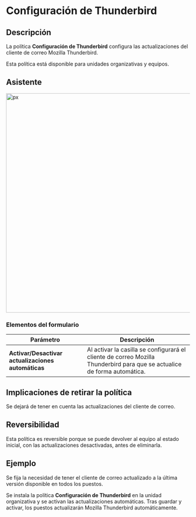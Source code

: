 # Configuración de Thunderbird #

## Descripción ##

La política **Configuración de Thunderbird** configura las actualizaciones del cliente de correo Mozilla Thunderbird.

Esta política está disponible para unidades organizativas y equipos.

## Asistente ##

<img src="/gecos-team/gecos-doc/wiki/images/gecoscc/appconfig_thunderbird.png" width="600" alt="px">

### Elementos del formulario ###

|  Parámetro  | Descripción |
| ----------- | ------------|
| **Activar/Desactivar actualizaciones automáticas** | Al activar la casilla se configurará el cliente de correo Mozilla Thunderbird para que se actualice de forma automática. |

## Implicaciones de retirar la política ##

Se dejará de tener en cuenta las actualizaciones del cliente de correo.

## Reversibilidad ##

Esta política es reversible porque se puede devolver al equipo al estado inicial, con las actualizaciones desactivadas, antes de eliminarla.

## Ejemplo ##

Se fija la necesidad de tener el cliente de correo actualizado a la última versión disponible en todos los puestos.

Se instala la política **Configuración de Thunderbird** en la unidad organizativa y se activan las actualizaciones automáticas. Tras guardar y activar, los puestos actualizarán Mozilla Thunderbird automáticamente.
